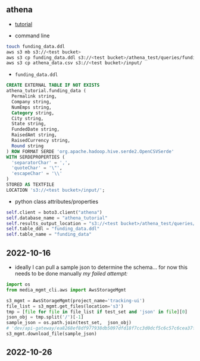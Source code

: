 ## athena

- [tutorial](https://www.learnaws.org/2022/01/16/aws-athena-boto3-guide/)

- command line

```sh
touch funding_data.ddl
aws s3 mb s3://<test bucket>
aws s3 cp funding_data.ddl s3://<test bucket>/athena_test/queries/funding_data.ddl
aws s3 cp athena_data.csv s3://<test bucket>/input/
```

- `funding_data.ddl`

```sql
CREATE EXTERNAL TABLE IF NOT EXISTS
athena_tutorial.funding_data (
  Permalink string,
  Company string,
  NumEmps string,
  Category string,
  City string,
  State string,
  FundedDate string,
  RaisedAmt string,
  RaisedCurrency string,
  Round string
) ROW FORMAT SERDE 'org.apache.hadoop.hive.serde2.OpenCSVSerde'
WITH SERDEPROPERTIES (
  'separatorChar' = ',',
  'quoteChar' = '\"',
  'escapeChar' = '\\'
)
STORED AS TEXTFILE
LOCATION 's3://<test bucket>/input/';
```

- python class attributes/properties

```py
self.client = boto3.client("athena")
self.database_name = "athena_tutorial"
self.results_output_location = "s3://<test bucket>/athena_test/queries/"
self.table_ddl = "funding_data.ddl"
self.table_name = "funding_data"
```

## 2022-10-16

- ideally I can pull a sample json to determine the schema... for now this needs to be done manually
*my failed attempt:*

```py
import os
from media_mgmt_cli.aws import AwsStorageMgmt

s3_mgmt = AwsStorageMgmt(project_name='tracking-ui')
file_list = s3_mgmt.get_files(location='s3')
tmp = [file for file in file_list if test_set and 'json' in file][0]
json_obj = tmp.split('/')[-1]
sample_json = os.path.join(test_set,  json_obj)
# 'dev/api-gateway/ea8268ef8df977938db5097dfd18f7cc3d0dcf5c6c57c6cea37fa427050d08c/tracking_extension_2022-09-18T08:24:31.599Z.json'
s3_mgmt.download_file(sample_json)
```

## 2022-10-26

```python

```
